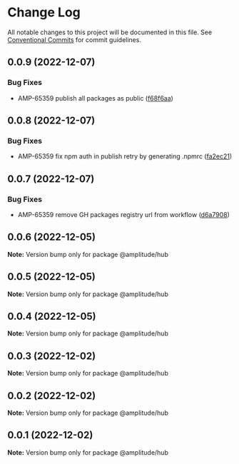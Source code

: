 # Change Log

All notable changes to this project will be documented in this file.
See [Conventional Commits](https://conventionalcommits.org) for commit guidelines.

## 0.0.9 (2022-12-07)


### Bug Fixes

* AMP-65359 publish all packages as public ([f68f6aa](https://github.com/amplitude-alpha/amplitude-sdk-typescript/commit/f68f6aacf089ccf063d889891a3d57fae7f2b444))





## 0.0.8 (2022-12-07)


### Bug Fixes

* AMP-65359 fix npm auth in publish retry by generating .npmrc ([fa2ec21](https://github.com/amplitude-alpha/amplitude-sdk-typescript/commit/fa2ec2150c2afa563152055abaee804dd93c9a6c))





## 0.0.7 (2022-12-07)


### Bug Fixes

* AMP-65359 remove GH packages registry url from workflow ([d6a7908](https://github.com/amplitude-alpha/amplitude-sdk-typescript/commit/d6a7908c9a1be2a989d874bb9f8ba568f01f8777))





## 0.0.6 (2022-12-05)

**Note:** Version bump only for package @amplitude/hub





## 0.0.5 (2022-12-05)

**Note:** Version bump only for package @amplitude/hub





## 0.0.4 (2022-12-05)

**Note:** Version bump only for package @amplitude/hub





## 0.0.3 (2022-12-02)

**Note:** Version bump only for package @amplitude/hub





## 0.0.2 (2022-12-02)

**Note:** Version bump only for package @amplitude/hub





## 0.0.1 (2022-12-02)

**Note:** Version bump only for package @amplitude/hub
